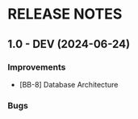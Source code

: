 # RELEASE NOTES

## 1.0 - DEV (2024-06-24)

### Improvements

- [BB-8] Database Architecture


### Bugs

